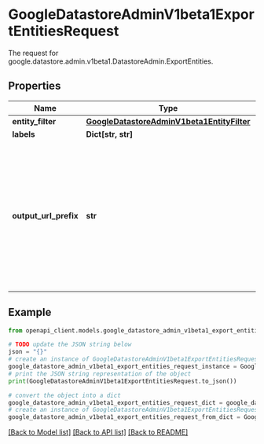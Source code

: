 # GoogleDatastoreAdminV1beta1ExportEntitiesRequest

The request for google.datastore.admin.v1beta1.DatastoreAdmin.ExportEntities.

## Properties

Name | Type | Description | Notes
------------ | ------------- | ------------- | -------------
**entity_filter** | [**GoogleDatastoreAdminV1beta1EntityFilter**](GoogleDatastoreAdminV1beta1EntityFilter.md) |  | [optional] 
**labels** | **Dict[str, str]** | Client-assigned labels. | [optional] 
**output_url_prefix** | **str** | Location for the export metadata and data files. The full resource URL of the external storage location. Currently, only Google Cloud Storage is supported. So output_url_prefix should be of the form: &#x60;gs://BUCKET_NAME[/NAMESPACE_PATH]&#x60;, where &#x60;BUCKET_NAME&#x60; is the name of the Cloud Storage bucket and &#x60;NAMESPACE_PATH&#x60; is an optional Cloud Storage namespace path (this is not a Cloud Datastore namespace). For more information about Cloud Storage namespace paths, see [Object name considerations](https://cloud.google.com/storage/docs/naming#object-considerations). The resulting files will be nested deeper than the specified URL prefix. The final output URL will be provided in the google.datastore.admin.v1beta1.ExportEntitiesResponse.output_url field. That value should be used for subsequent ImportEntities operations. By nesting the data files deeper, the same Cloud Storage bucket can be used in multiple ExportEntities operations without conflict. | [optional] 

## Example

```python
from openapi_client.models.google_datastore_admin_v1beta1_export_entities_request import GoogleDatastoreAdminV1beta1ExportEntitiesRequest

# TODO update the JSON string below
json = "{}"
# create an instance of GoogleDatastoreAdminV1beta1ExportEntitiesRequest from a JSON string
google_datastore_admin_v1beta1_export_entities_request_instance = GoogleDatastoreAdminV1beta1ExportEntitiesRequest.from_json(json)
# print the JSON string representation of the object
print(GoogleDatastoreAdminV1beta1ExportEntitiesRequest.to_json())

# convert the object into a dict
google_datastore_admin_v1beta1_export_entities_request_dict = google_datastore_admin_v1beta1_export_entities_request_instance.to_dict()
# create an instance of GoogleDatastoreAdminV1beta1ExportEntitiesRequest from a dict
google_datastore_admin_v1beta1_export_entities_request_from_dict = GoogleDatastoreAdminV1beta1ExportEntitiesRequest.from_dict(google_datastore_admin_v1beta1_export_entities_request_dict)
```
[[Back to Model list]](../README.md#documentation-for-models) [[Back to API list]](../README.md#documentation-for-api-endpoints) [[Back to README]](../README.md)


